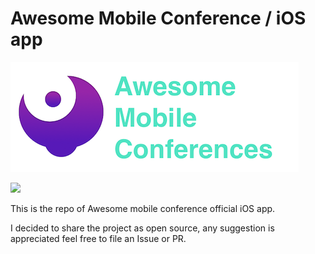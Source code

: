# Awesome Mobile Conference / iOS app

[![](https://raw.githubusercontent.com/AwesomeMobileConferences/awesome-mobile-conferences/master/.github/Awesome%20Conference.png)](https://github.com/matteocrippa/awesome-mobile-conferences)

[![](https://github.com/AwesomeMobileConferences/awesome-mobile-conferences/blob/master/.github/appstore.png?raw=true)](https://itunes.apple.com/us/app/awesome-mobile-conferences/id1289255473?ls=1&mt=8)


This is the repo of Awesome mobile conference official iOS app.

I decided to share the project as open source, any suggestion is appreciated feel free to file an Issue or PR.
